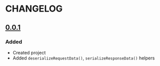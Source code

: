 # CHANGELOG

<!-- TEMPLATE OF NEW VERSION -->

<!-- 
## [VERSION](https://github.com/acacode/http-client-helpers-serializy/releases/tag/VERSION)

### Changed
### Fixed
### Added
### Removed
 -->

## [0.0.1](https://github.com/acacode/http-client-helpers-serializy/releases/tag/0.0.1)

### Added  
- Created project  
- Added `deserializeRequestData()`, `serializeResponseData()` helpers  
